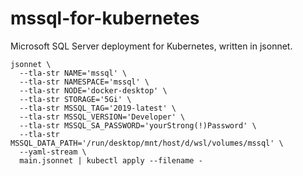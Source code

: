 # mssql-for-kubernetes
Microsoft SQL Server deployment for Kubernetes, written in jsonnet.

```
jsonnet \
  --tla-str NAME='mssql' \
  --tla-str NAMESPACE='mssql' \
  --tla-str NODE='docker-desktop' \
  --tla-str STORAGE='5Gi' \
  --tla-str MSSQL_TAG='2019-latest' \
  --tla-str MSSQL_VERSION='Developer' \
  --tla-str MSSQL_SA_PASSWORD='yourStrong(!)Password' \
  --tla-str MSSQL_DATA_PATH='/run/desktop/mnt/host/d/wsl/volumes/mssql' \
  --yaml-stream \
  main.jsonnet | kubectl apply --filename -
```